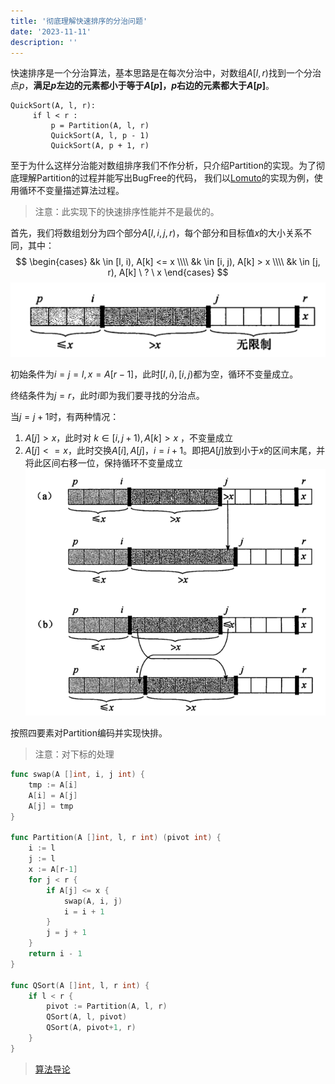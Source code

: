 ```yaml
---
title: '彻底理解快速排序的分治问题'
date: '2023-11-11'
description: ''
---
```

快速排序是一个分治算法，基本思路是在每次分治中，对数组$A[l, r)$找到一个分治点$p$，**满足$p$左边的元素都小于等于$A[p]$，$p$右边的元素都大于$A[p]$**。
```
QuickSort(A, l, r):
     if l < r :
         p = Partition(A, l, r)
         QuickSort(A, l, p - 1)
         QuickSort(A, p + 1, r)
```
至于为什么这样分治能对数组排序我们不作分析，只介绍Partition的实现。为了彻底理解Partition的过程并能写出BugFree的代码，
我们以[Lomuto](https://en.wikipedia.org/wiki/Quicksort)的实现为例，使用循环不变量描述算法过程。

> 注意：此实现下的快速排序性能并不是最优的。

首先，我们将数组划分为四个部分$A[l, i, j, r)$，每个部分和目标值$x$的大小关系不同，其中：
$$
\begin{cases}
&k \in [l, i), A[k] <= x \\\\ &k \in [i, j), A[k] > x \\\\ &k \in [j, r), A[k] \ ? \ x 
\end{cases}
$$
![quicksort_partition.png](/images/quicksort_partition.png)

初始条件为$i=j=l, x=A[r-1]$，此时$[l,i),[i,j)$都为空，循环不变量成立。

终结条件为$j=r$，此时$i$即为我们要寻找的分治点。

当$j=j+1$时，有两种情况：
1. $A[j]>x$，此时对 $k \in [i, j+1), A[k] > x$ ，不变量成立
2. $A[j]<=x$，此时交换$A[i], A[j]$，$i=i+1$。即把$A[j]$放到小于$x$的区间末尾，并将此区间右移一位，保持循环不变量成立
![quicksort_loop.png](/images/quicksort_loop.png)

按照四要素对Partition编码并实现快排。

> 注意：对下标的处理

```go
func swap(A []int, i, j int) {
	tmp := A[i]
	A[i] = A[j]
	A[j] = tmp
}

func Partition(A []int, l, r int) (pivot int) {
	i := l
	j := l
	x := A[r-1]
	for j < r {
		if A[j] <= x {
			swap(A, i, j)
			i = i + 1
		}
		j = j + 1
	}
	return i - 1
}

func QSort(A []int, l, r int) {
	if l < r {
		pivot := Partition(A, l, r)
		QSort(A, l, pivot)
		QSort(A, pivot+1, r)
	}
}
```
> [算法导论](https://jingyuexing.github.io/Ebook/Algorithm/%E7%AE%97%E6%B3%95%E5%AF%BC%E8%AE%BA.pdf)
